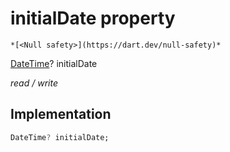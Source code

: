 


# initialDate property




    *[<Null safety>](https://dart.dev/null-safety)*


[DateTime](https://api.flutter.dev/flutter/dart-core/DateTime-class.html)? initialDate
  
_read / write_






## Implementation

```dart
DateTime? initialDate;


```







